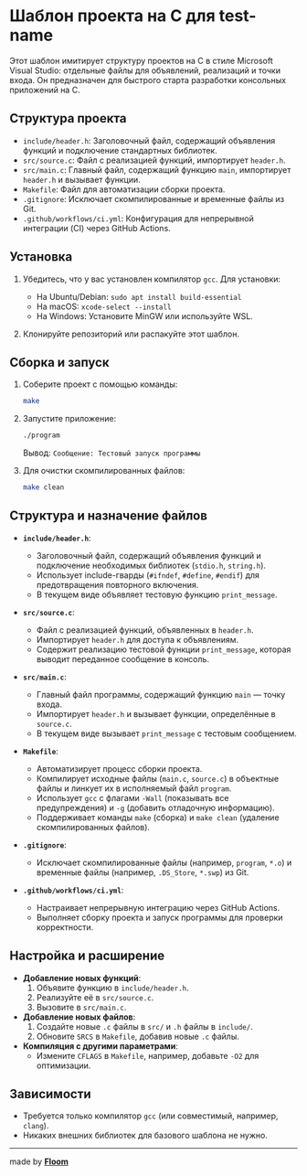 # Шаблон проекта на C для test-name

Этот шаблон имитирует структуру проектов на C в стиле Microsoft Visual Studio: отдельные файлы для объявлений, реализаций и точки входа. Он предназначен для быстрого старта разработки консольных приложений на C.

## Структура проекта

- `include/header.h`: Заголовочный файл, содержащий объявления функций и подключение стандартных библиотек.
- `src/source.c`: Файл с реализацией функций, импортирует `header.h`.
- `src/main.c`: Главный файл, содержащий функцию `main`, импортирует `header.h` и вызывает функции.
- `Makefile`: Файл для автоматизации сборки проекта.
- `.gitignore`: Исключает скомпилированные и временные файлы из Git.
- `.github/workflows/ci.yml`: Конфигурация для непрерывной интеграции (CI) через GitHub Actions.

## Установка

1. Убедитесь, что у вас установлен компилятор `gcc`. Для установки:
   - На Ubuntu/Debian: `sudo apt install build-essential`
   - На macOS: `xcode-select --install`
   - На Windows: Установите MinGW или используйте WSL.

2. Клонируйте репозиторий или распакуйте этот шаблон.

## Сборка и запуск

1. Соберите проект с помощью команды:
   ```bash
   make
   ```

2. Запустите приложение:
   ```bash
   ./program
   ```

   Вывод: `Сообщение: Тестовый запуск программы`

3. Для очистки скомпилированных файлов:
   ```bash
   make clean
   ```

## Структура и назначение файлов

- **`include/header.h`**:
  - Заголовочный файл, содержащий объявления функций и подключение необходимых библиотек (`stdio.h`, `string.h`).
  - Использует include-гварды (`#ifndef`, `#define`, `#endif`) для предотвращения повторного включения.
  - В текущем виде объявляет тестовую функцию `print_message`.

- **`src/source.c`**:
  - Файл с реализацией функций, объявленных в `header.h`.
  - Импортирует `header.h` для доступа к объявлениям.
  - Содержит реализацию тестовой функции `print_message`, которая выводит переданное сообщение в консоль.

- **`src/main.c`**:
  - Главный файл программы, содержащий функцию `main` — точку входа.
  - Импортирует `header.h` и вызывает функции, определённые в `source.c`.
  - В текущем виде вызывает `print_message` с тестовым сообщением.

- **`Makefile`**:
  - Автоматизирует процесс сборки проекта.
  - Компилирует исходные файлы (`main.c`, `source.c`) в объектные файлы и линкует их в исполняемый файл `program`.
  - Использует `gcc` с флагами `-Wall` (показывать все предупреждения) и `-g` (добавить отладочную информацию).
  - Поддерживает команды `make` (сборка) и `make clean` (удаление скомпилированных файлов).

- **`.gitignore`**:
  - Исключает скомпилированные файлы (например, `program`, `*.o`) и временные файлы (например, `.DS_Store`, `*.swp`) из Git.

- **`.github/workflows/ci.yml`**:
  - Настраивает непрерывную интеграцию через GitHub Actions.
  - Выполняет сборку проекта и запуск программы для проверки корректности.

## Настройка и расширение

- **Добавление новых функций**:
  1. Объявите функцию в `include/header.h`.
  2. Реализуйте её в `src/source.c`.
  3. Вызовите в `src/main.c`.
- **Добавление новых файлов**:
  1. Создайте новые `.c` файлы в `src/` и `.h` файлы в `include/`.
  2. Обновите `SRCS` в `Makefile`, добавив новые `.c` файлы.
- **Компиляция с другими параметрами**:
  - Измените `CFLAGS` в `Makefile`, например, добавьте `-O2` для оптимизации.

## Зависимости

- Требуется только компилятор `gcc` (или совместимый, например, `clang`).
- Никаких внешних библиотек для базового шаблона не нужно.


---
made by [**Floom**](https://github.com/Floom1)